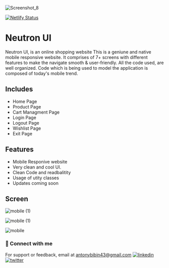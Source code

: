 ![Screenshot_8](https://user-images.githubusercontent.com/40894472/154851591-0d26f2fb-71fd-4bc7-bf50-a96eacfad765.png)

[![Netlify Status](https://api.netlify.com/api/v1/badges/a248fc6b-6544-449f-b0d5-715d0fe6c295/deploy-status)](https://app.netlify.com/sites/neutron-shopping/deploys)
# Neutron UI 
Neutron UI, is an online shopping website This is a geniune and native mobile responsive website. It comprises of 7+ screens with different features to make the navigate smooth & user-friendly. All the code used, are well organized. Code which is being used to model the application is composed of today's mobile trend.

## Includes
- Home Page 
- Product Page 
- Cart Managment Page 
- Login Page 
- Logout Page 
- Wishlist Page 
- Exit Page 

## Features 
- Mobile Responive website 
- Very clean and cool UI.
- Clean Code and readbalitity 
- Usage of utity classes 
- Updates coming soon 

## Screen
![mobile (1)](https://user-images.githubusercontent.com/40894472/154852161-264cbaa4-0e0d-49df-8bb1-31ae115c6aa8.gif)

![mobile (1)](https://user-images.githubusercontent.com/40894472/154852727-3a44aa01-124a-4dec-b1b5-c60d5ad187f0.png)

![mobile](https://user-images.githubusercontent.com/40894472/154852733-99533af4-90a8-44ee-9355-6e94e91418bd.png)

### 🔗 Connect with me
For support or feedback, email at 
antonybibin43@gmail.com
[![linkedin](https://img.shields.io/badge/linkedin-0A66C2?style=for-the-badge&logo=linkedin&logoColor=white)](https://twitter.com/bibin_antony_)
[![twitter](https://img.shields.io/badge/twitter-1DA1F2?style=for-the-badge&logo=twitter&logoColor=white)](https://www.linkedin.com/in/bibin-antony-k-5047ab148/)

